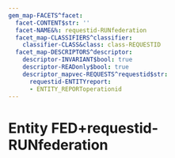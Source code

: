 ```yaml
---
gem_map-FACETS^facet:
  facet-CONTENT$str: ''
  facet-NAME&%: requestid-RUNfederation
  facet_map-CLASSIFIERS^classifier:
    classifier-CLASS&class: class-REQUESTID
  facet_map-DESCRIPTORS^descriptor:
    descriptor-INVARIANT$bool: true
    descriptor-READonly$bool: true
    descriptor_mapvec-REQUESTS^requestid$str:
      requestid-ENTITYreport:
      - ENTITY_REPORToperationid
---
```

# Entity FED+requestid-RUNfederation

